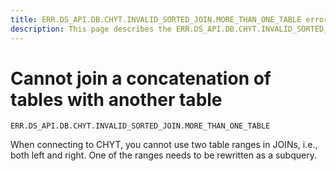 ```yaml
---
title: ERR.DS_API.DB.CHYT.INVALID_SORTED_JOIN.MORE_THAN_ONE_TABLE error
description: This page describes the ERR.DS_API.DB.CHYT.INVALID_SORTED_JOIN.MORE_THAN_ONE_TABLE error.
---
```


# Cannot join a concatenation of tables with another table

`ERR.DS_API.DB.CHYT.INVALID_SORTED_JOIN.MORE_THAN_ONE_TABLE`

When connecting to CHYT, you cannot use two table ranges in JOINs, i.e., both left and right. One of the ranges needs to be rewritten as a subquery.

